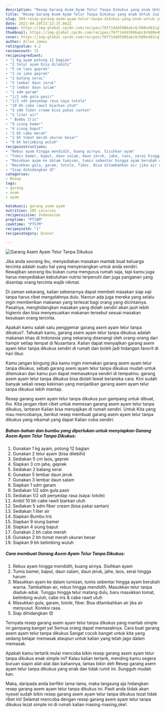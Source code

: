 ```yaml
---
description: "Resep Garang Asem Ayam Telur Tanpa Dikukus yang enak Untuk Jualan"
title: "Resep Garang Asem Ayam Telur Tanpa Dikukus yang enak Untuk Jualan"
slug: 569-resep-garang-asem-ayam-telur-tanpa-dikukus-yang-enak-untuk-jualan
date: 2021-04-29T23:12:37.842Z
image: https://img-global.cpcdn.com/recipes/76ff14d45986abc8/680x482cq70/garang-asem-ayam-telur-tanpa-dikukus-foto-resep-utama.jpg
thumbnail: https://img-global.cpcdn.com/recipes/76ff14d45986abc8/680x482cq70/garang-asem-ayam-telur-tanpa-dikukus-foto-resep-utama.jpg
cover: https://img-global.cpcdn.com/recipes/76ff14d45986abc8/680x482cq70/garang-asem-ayam-telur-tanpa-dikukus-foto-resep-utama.jpg
author: Allen James
ratingvalue: 4.2
reviewcount: 15
recipeingredient:
- "1 kg ayam potong 12 bagian"
- "2 telur ayam bisa dilebihi"
- "5 cm laos geprek"
- "3 cm jahe geprek"
- "2 batang serai"
- "5 lembar daun jeruk"
- "3 lembar daun salam"
- "1 sdm garam"
- "1/2 sdm gula pasir"
- "1/2 sdt penyedap rasa saya totole"
- "10 bh cabe rawit biarkan utuh"
- "5 sdm fiber cream bisa pakai santan"
- "1 liter air"
- " Bumbu Iris"
- "9 siung bamer"
- "4 siung baput"
- "2 bh cabe merah"
- "2 bh tomat merah ukuran besar"
- "9 bh belimbing wuluh"
recipeinstructions:
- "Rebus ayam hingga mendidih, buang airnya. Sisihkan ayam"
- "Tumis bamer, baput, daun salam, daun jeruk, jahe, laos, serai hingga harum"
- "Masukkan ayam ke dalam tumisan, tumis sebentar hingga ayam berubah warna. Tambahkan air, rebus hingga mendidih. Masukkan telur tanpa diaduk-aduk. Tunggu hingga telur matang dulu, baru masukkan tomat, belimbing wuluh, cabe iris &amp; cabe rawit utuh"
- "Masukkan gula, garam, totole, fiber. Bisa ditambahkan air jika air menyusut. Koreksi rasa."
- "Siap dihidangkan 😍"
categories:
- Resep
tags:
- garang
- asem
- ayam

katakunci: garang asem ayam 
nutrition: 105 calories
recipecuisine: Indonesian
preptime: "PT18M"
cooktime: "PT57M"
recipeyield: "1"
recipecategory: Dinner

---
```



![Garang Asem Ayam Telur Tanpa Dikukus](https://img-global.cpcdn.com/recipes/76ff14d45986abc8/680x482cq70/garang-asem-ayam-telur-tanpa-dikukus-foto-resep-utama.jpg)

Jika anda seorang ibu, menyediakan masakan mantab buat keluarga tercinta adalah suatu hal yang menyenangkan untuk anda sendiri. Kewajiban seorang ibu bukan cuma mengurus rumah saja, tapi kamu juga harus menyediakan kebutuhan nutrisi terpenuhi dan juga panganan yang disantap orang tercinta wajib nikmat.

Di zaman  sekarang, kalian sebenarnya dapat membeli masakan siap saji tanpa harus ribet mengolahnya dulu. Namun ada juga mereka yang selalu ingin memberikan makanan yang terlezat bagi orang yang dicintainya. Pasalnya, menghidangkan masakan yang diolah sendiri akan jauh lebih higienis dan bisa menyesuaikan makanan tersebut sesuai masakan kesukaan orang tercinta. 



Apakah kamu salah satu penggemar garang asem ayam telur tanpa dikukus?. Tahukah kamu, garang asem ayam telur tanpa dikukus adalah makanan khas di Indonesia yang sekarang disenangi oleh orang-orang dari hampir setiap tempat di Nusantara. Kalian dapat menyajikan garang asem ayam telur tanpa dikukus sendiri di rumah dan boleh jadi hidangan favorit di hari libur.

Kamu jangan bingung jika kamu ingin memakan garang asem ayam telur tanpa dikukus, sebab garang asem ayam telur tanpa dikukus mudah untuk ditemukan dan kamu pun dapat memasaknya sendiri di tempatmu. garang asem ayam telur tanpa dikukus bisa diolah lewat beraneka cara. Kini sudah banyak sekali resep kekinian yang menjadikan garang asem ayam telur tanpa dikukus lebih mantap.

Resep garang asem ayam telur tanpa dikukus pun gampang untuk dibuat, lho. Kita jangan ribet-ribet untuk memesan garang asem ayam telur tanpa dikukus, lantaran Kalian bisa menyajikan di rumah sendiri. Untuk Kita yang mau mencobanya, berikut resep membuat garang asem ayam telur tanpa dikukus yang nikamat yang dapat Kalian coba sendiri.

<!--inarticleads1-->

##### Bahan-bahan dan bumbu yang diperlukan untuk menyiapkan Garang Asem Ayam Telur Tanpa Dikukus:

1. Gunakan 1 kg ayam, potong 12 bagian
1. Gunakan 2 telur ayam (bisa dilebihi)
1. Sediakan 5 cm laos, geprek
1. Siapkan 3 cm jahe, geprek
1. Sediakan 2 batang serai
1. Gunakan 5 lembar daun jeruk
1. Gunakan 3 lembar daun salam
1. Siapkan 1 sdm garam
1. Sediakan 1/2 sdm gula pasir
1. Sediakan 1/2 sdt penyedap rasa (saya: totole)
1. Ambil 10 bh cabe rawit biarkan utuh
1. Sediakan 5 sdm fiber cream (bisa pakai santan)
1. Sediakan 1 liter air
1. Siapkan  Bumbu Iris
1. Siapkan 9 siung bamer
1. Siapkan 4 siung baput
1. Gunakan 2 bh cabe merah
1. Gunakan 2 bh tomat merah ukuran besar
1. Siapkan 9 bh belimbing wuluh




<!--inarticleads2-->

##### Cara membuat Garang Asem Ayam Telur Tanpa Dikukus:

1. Rebus ayam hingga mendidih, buang airnya. Sisihkan ayam
1. Tumis bamer, baput, daun salam, daun jeruk, jahe, laos, serai hingga harum
1. Masukkan ayam ke dalam tumisan, tumis sebentar hingga ayam berubah warna. Tambahkan air, rebus hingga mendidih. Masukkan telur tanpa diaduk-aduk. Tunggu hingga telur matang dulu, baru masukkan tomat, belimbing wuluh, cabe iris &amp; cabe rawit utuh
1. Masukkan gula, garam, totole, fiber. Bisa ditambahkan air jika air menyusut. Koreksi rasa.
1. Siap dihidangkan 😍




Ternyata resep garang asem ayam telur tanpa dikukus yang mantab simple ini gampang banget ya! Semua orang dapat memasaknya. Cara buat garang asem ayam telur tanpa dikukus Sangat cocok banget untuk kita yang sedang belajar memasak ataupun untuk kalian yang telah jago dalam memasak.

Apakah kamu tertarik mulai mencoba bikin resep garang asem ayam telur tanpa dikukus enak simple ini? Kalau kalian tertarik, mending kamu segera buruan siapin alat-alat dan bahannya, lantas bikin deh Resep garang asem ayam telur tanpa dikukus yang enak dan tidak rumit ini. Sungguh mudah kan. 

Maka, daripada anda berfikir lama-lama, maka langsung aja hidangkan resep garang asem ayam telur tanpa dikukus ini. Pasti anda tiidak akan nyesel sudah bikin resep garang asem ayam telur tanpa dikukus lezat tidak ribet ini! Selamat mencoba dengan resep garang asem ayam telur tanpa dikukus lezat simple ini di rumah kalian masing-masing,oke!.

